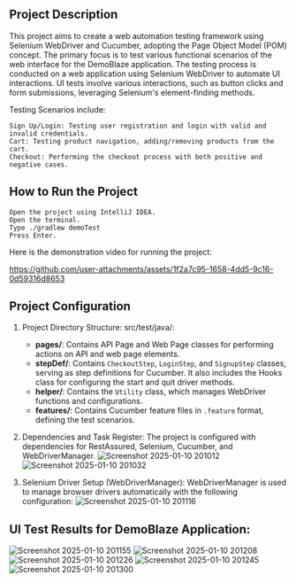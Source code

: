 Project Description
-
This project aims to create a web automation testing framework using Selenium WebDriver and Cucumber, adopting the Page Object Model (POM) concept. The primary focus is to test various functional scenarios of the web interface for the DemoBlaze application.
The testing process is conducted on a web application using Selenium WebDriver to automate UI interactions. UI tests involve various interactions, such as button clicks and form submissions, leveraging Selenium's element-finding methods.

Testing Scenarios include:

    Sign Up/Login: Testing user registration and login with valid and invalid credentials.
    Cart: Testing product navigation, adding/removing products from the cart.
    Checkout: Performing the checkout process with both positive and negative cases.

How to Run the Project
-
    Open the project using IntelliJ IDEA.
    Open the terminal.
    Type ./gradlew demoTest
    Press Enter.

Here is the demonstration video for running the project:

https://github.com/user-attachments/assets/1f2a7c95-1658-4dd5-9c16-0d59316d8653






Project Configuration
-
1. Project Directory Structure:
    src/test/java/:  
    - **pages/**: Contains API Page and Web Page classes for performing actions on API and web page elements.  
    - **stepDef/**: Contains `CheckoutStep`, `LoginStep`, and `SignupStep` classes, serving as step definitions for Cucumber. It also includes the Hooks class for configuring the start and quit driver methods.  
    - **helper/**: Contains the `Utility` class, which manages WebDriver functions and configurations.  
    - **features/**: Contains Cucumber feature files in `.feature` format, defining the test scenarios.  

2. Dependencies and Task Register:
The project is configured with dependencies for RestAssured, Selenium, Cucumber, and WebDriverManager.
![Screenshot 2025-01-10 201012](https://github.com/user-attachments/assets/47cc87fc-8310-4e6b-8007-80c9fb8af61b)
![Screenshot 2025-01-10 201032](https://github.com/user-attachments/assets/e47fdc50-e731-4219-851d-b1b0b18ca30a)

4. Selenium Driver Setup (WebDriverManager):
WebDriverManager is used to manage browser drivers automatically with the following configuration:
![Screenshot 2025-01-10 201116](https://github.com/user-attachments/assets/979a3414-a83d-4603-8201-b95bc4211d81)


UI Test Results for DemoBlaze Application:
-
![Screenshot 2025-01-10 201155](https://github.com/user-attachments/assets/8632f735-1830-40ca-915a-205ae1d28c10)
![Screenshot 2025-01-10 201208](https://github.com/user-attachments/assets/804e73e6-2a66-4245-8e1c-266bdbd11d0e)
![Screenshot 2025-01-10 201226](https://github.com/user-attachments/assets/ea20ee31-c95a-444c-a368-357b41f49252)
![Screenshot 2025-01-10 201245](https://github.com/user-attachments/assets/b9671877-a8c0-43ca-9e6a-e742f4f13036)
![Screenshot 2025-01-10 201300](https://github.com/user-attachments/assets/32f1a13a-0a65-451b-bcef-0108cc669822)

